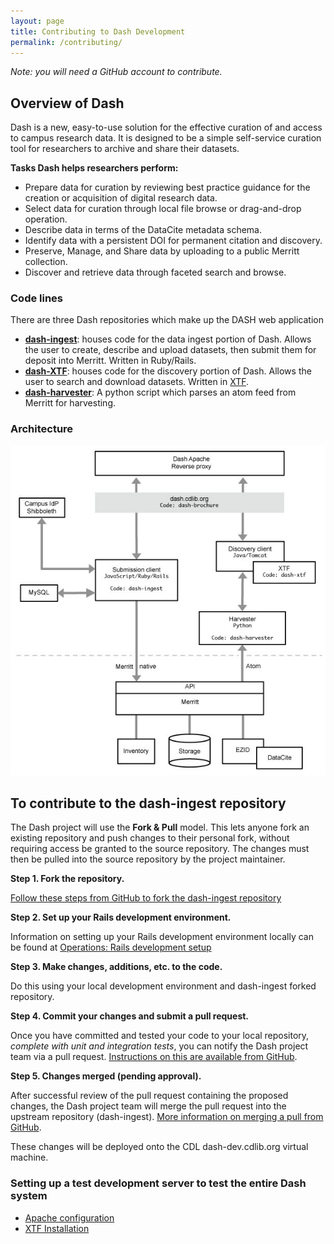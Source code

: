 ```yaml
---
layout: page
title: Contributing to Dash Development
permalink: /contributing/
---
```


_Note: you will need a GitHub account to contribute._

## Overview of Dash

Dash is a new, easy-to-use solution for the effective curation of and access to campus research data. It is designed to be a simple self-service curation tool for researchers to archive and share their datasets.

**Tasks Dash helps researchers perform:**

* Prepare data for curation by reviewing best practice guidance for the creation or acquisition of digital research data.
* Select data for curation through local file browse or drag-and-drop operation.
* Describe data in terms of the DataCite metadata schema.
* Identify data with a persistent DOI for permanent citation and discovery.
* Preserve, Manage, and Share data by uploading to a public Merritt collection.
* Discover and retrieve data through faceted search and browse.

### Code lines

There are three Dash repositories which make up the DASH web application

* **[dash-ingest](https://github.com/CDLUC3/dash-ingest)**: houses code for the data ingest portion of Dash. Allows the user to create, describe and upload datasets, then submit them for deposit into Merritt.  Written in Ruby/Rails.
* **[dash-XTF](https://github.com/CDLUC3/dash-xtf)**: houses code for the discovery portion of Dash.  Allows the user to search and download datasets.  Written in [XTF](http://xtf.cdlib.org/).
* **[dash-harvester](https://github.com/CDLUC3/dash-harvester)**: A python script which parses an atom feed from Merritt for harvesting.

### Architecture
![Architecture](https://raw.githubusercontent.com/CDLUC3/dash/gh-pages/docs/Dash-architecture.jpg)


## To contribute to the dash-ingest repository

The Dash project will use the **Fork & Pull** model. This lets anyone fork an existing repository and push changes to their personal fork, without requiring access be granted to the source repository. The changes must then be pulled into the source repository by the project maintainer.

**Step 1. Fork the repository.** 

[Follow these steps from GitHub to fork the dash-ingest repository](https://help.github.com/articles/fork-a-repo)

**Step 2. Set up your Rails development environment.**

Information on setting up your Rails development environment locally can be found at [Operations: Rails development setup](https://cdluc3.github.io/dash/rails-setup)

**Step 3. Make changes, additions, etc. to the code.**

Do this using your local development environment and dash-ingest forked repository.

**Step 4. Commit your changes and submit a pull request.**

Once you have committed and tested your code to your local repository, _complete with unit and integration tests_, you can notify the Dash project team via a pull request. [Instructions on this are available from GitHub](https://help.github.com/articles/using-pull-requests).

**Step 5. Changes merged (pending approval).**

After successful review of the pull request containing the proposed changes, the Dash project team will merge the pull request into the upstream repository (dash-ingest). [More information on merging a pull from GitHub](https://help.github.com/articles/merging-a-pull-request).

These changes will be deployed onto the CDL dash-dev.cdlib.org virtual machine.

### Setting up a test development server to test the entire Dash system
* [Apache configuration](https://cdluc3.github.io/dash/infrastructure)
* [XTF Installation](https://cdluc3.github.io/dash/XTF-Installation) 
